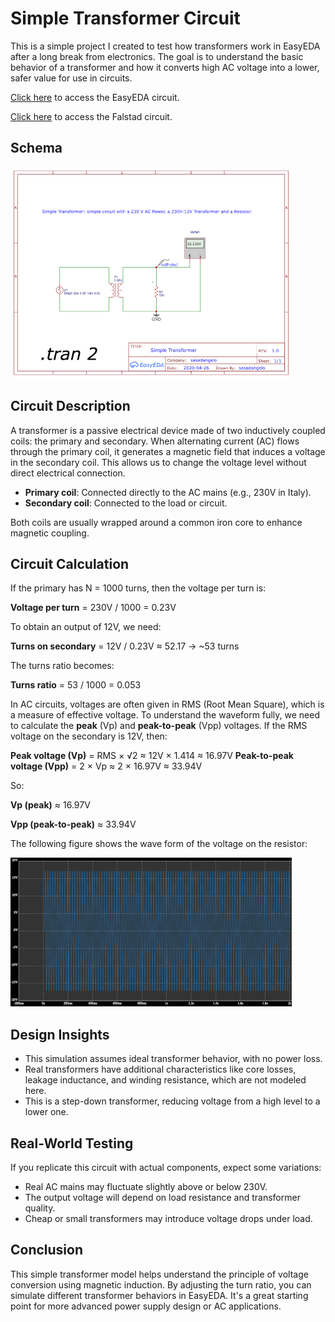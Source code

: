 # Simple Transformer Circuit

This is a simple project I created to test how transformers work in EasyEDA after a long break from electronics. The goal is to understand the basic behavior of a transformer and how it converts high AC voltage into a lower, safer value for use in circuits.

[Click here](https://oshwlab.com/sasadangelo/transformer) to access the EasyEDA circuit.

[Click here](https://tinyurl.com/22j8q6mc) to access the Falstad circuit.

## Schema

![Simple Transformer Circuit](assets/img/simple-transformer.png)

## Circuit Description

A transformer is a passive electrical device made of two inductively coupled coils: the primary and secondary. When alternating current (AC) flows through the primary coil, it generates a magnetic field that induces a voltage in the secondary coil. This allows us to change the voltage level without direct electrical connection.

- **Primary coil**: Connected directly to the AC mains (e.g., 230V in Italy).
- **Secondary coil**: Connected to the load or circuit.

Both coils are usually wrapped around a common iron core to enhance magnetic coupling.

## Circuit Calculation

If the primary has N = 1000 turns, then the voltage per turn is:

**Voltage per turn** = 230V / 1000 = 0.23V

To obtain an output of 12V, we need:

**Turns on secondary** = 12V / 0.23V ≈ 52.17 → ~53 turns

The turns ratio becomes:

**Turns ratio** = 53 / 1000 = 0.053

In AC circuits, voltages are often given in RMS (Root Mean Square), which is a measure of effective voltage. To understand the waveform fully, we need to calculate the **peak** (Vp) and **peak-to-peak** (Vpp) voltages. If the RMS voltage on the secondary is 12V, then:

**Peak voltage (Vp)** = RMS × √2 ≈ 12V × 1.414 ≈ 16.97V
**Peak-to-peak voltage (Vpp)** = 2 × Vp ≈ 2 × 16.97V ≈ 33.94V

So:

**Vp (peak)** ≈ 16.97V

**Vpp (peak-to-peak)** ≈ 33.94V

The following figure shows the wave form of the voltage on the resistor:

![Simple Transformer Circuit Waveform](assets/img/simple-transformer-waveform.png)

## Design Insights

- This simulation assumes ideal transformer behavior, with no power loss.
- Real transformers have additional characteristics like core losses, leakage inductance, and winding resistance, which are not modeled here.
- This is a step-down transformer, reducing voltage from a high level to a lower one.

## Real-World Testing

If you replicate this circuit with actual components, expect some variations:

- Real AC mains may fluctuate slightly above or below 230V.
- The output voltage will depend on load resistance and transformer quality.
- Cheap or small transformers may introduce voltage drops under load.

## Conclusion

This simple transformer model helps understand the principle of voltage conversion using magnetic induction. By adjusting the turn ratio, you can simulate different transformer behaviors in EasyEDA. It's a great starting point for more advanced power supply design or AC applications.
